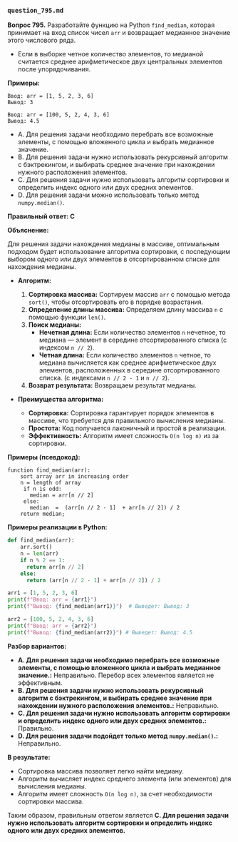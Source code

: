 ### `question_795.md`

**Вопрос 795.** Разработайте функцию на Python `find_median`, которая принимает на вход список чисел `arr` и возвращает медианное значение этого числового ряда.

*   Если в выборке четное количество элементов, то медианой считается среднее арифметическое двух центральных элементов после упорядочивания.

**Примеры:**

```
Ввод: arr = [1, 5, 2, 3, 6]
Вывод: 3

Ввод: arr = [100, 5, 2, 4, 3, 6]
Вывод: 4.5
```

-   A. Для решения задачи необходимо перебрать все возможные элементы, с помощью вложенного цикла и выбрать медианное значение.
-   B. Для решения задачи нужно использовать рекурсивный алгоритм с бэктрекингом, и выбирать среднее значение при нахождении нужного расположения элементов.
-  C.  Для решения задачи нужно использовать  алгоритм сортировки и определить индекс одного или двух средних элементов.
-  D. Для решения задачи можно использовать только метод `numpy.median()`.

**Правильный ответ: C**

**Объяснение:**

Для решения задачи нахождения медианы в массиве, оптимальным подходом будет использование алгоритма сортировки,  с последующим выбором одного или двух элементов в отсортированном списке для нахождения медианы.

*   **Алгоритм:**
    1.  **Сортировка массива:**  Сортируем массив `arr` с помощью метода `sort()`, чтобы отсортировать его в порядке возрастания.
    2.  **Определение длины массива:** Определяем  длину массива `n` с помощью функции `len()`.
    3.  **Поиск медианы:**
        *  **Нечетная длина:** Если количество элементов `n` нечетное, то медиана —  элемент  в середине отсортированного списка (с индексом  `n // 2`).
        *   **Четная длина:** Если количество элементов  `n` четное, то  медиана вычисляется как среднее арифметическое двух элементов, расположенных  в середине отсортированного списка. (с индексами `n // 2 - 1`  и  `n // 2`).
     4.  **Возврат результата:** Возвращаем  результат медианы.

*  **Преимущества алгоритма:**
    *   **Сортировка:** Сортировка гарантирует порядок элементов в массиве,  что требуется для правильного вычисления медианы.
    * **Простота:** Код получается  лаконичный и простой в реализации.
    *   **Эффективность:** Алгоритм  имеет сложность `O(n log n)`  из за сортировки.

**Примеры (псевдокод):**
```
function find_median(arr):
    sort array arr in increasing order
    n = length of array
     if n is odd:
       median = arr[n // 2]
     else:
       median  =  (arr[n // 2 - 1]  + arr[n // 2]) / 2
    return median;
```

**Примеры реализации в Python:**

```python
def find_median(arr):
    arr.sort()
    n = len(arr)
    if n % 2 == 1:
      return arr[n // 2]
    else:
      return (arr[n // 2 - 1] + arr[n // 2]) / 2

arr1 = [1, 5, 2, 3, 6]
print(f"Ввод: arr = {arr1}")
print(f"Вывод: {find_median(arr1)}")  # Выведет: Вывод: 3

arr2 = [100, 5, 2, 4, 3, 6]
print(f"Ввод: arr = {arr2}")
print(f"Вывод: {find_median(arr2)}") # Выведет: Вывод: 4.5
```
**Разбор вариантов:**
*   **A. Для решения задачи необходимо перебрать все возможные элементы, с помощью вложенного цикла и выбрать медианное значение.:** Неправильно. Перебор всех элементов является не эффективным.
*    **B. Для решения задачи нужно использовать рекурсивный алгоритм с бэктрекингом, и выбирать среднее значение при нахождении нужного расположения элементов.:** Неправильно.
*  **C. Для решения задачи нужно использовать  алгоритм сортировки и определить индекс одного или двух средних элементов.:** Правильно.
*  **D. Для решения задачи подойдет только метод `numpy.median()`.:** Неправильно.

**В результате:**
*   Сортировка  массива позволяет легко  найти  медиану.
*  Алгоритм  вычисляет  индекс среднего элемента (или элементов) для  вычисления  медианы.
*   Алгоритм  имеет сложность  `O(n log n)`, за счет необходимости  сортировки массива.

Таким образом, правильным ответом является **C. 
Для решения задачи нужно использовать алгоритм сортировки и определить индекс одного или двух средних элементов.**
